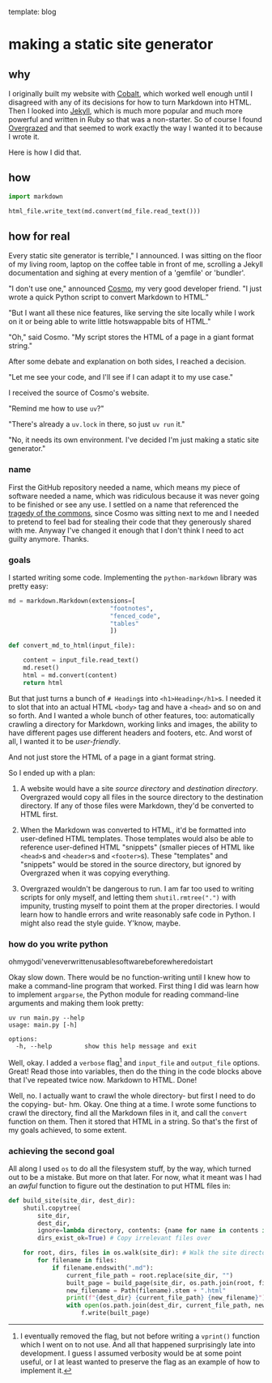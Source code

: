 template: blog

# making a static site generator

## why
I originally built my website with [Cobalt](https://cobalt-org.github.io/), which worked well enough until I disagreed with any of its decisions for how to turn Markdown into HTML. Then I looked into [Jekyll](https://jekyllrb.com/), which is much more popular and much more powerful and written in Ruby so that was a non-starter. So of course I found [Overgrazed](https://github.com/sialiaaaaa/overgrazed/) and that seemed to work exactly the way I wanted it to because I wrote it.

Here is how I did that.

## how
```python
import markdown

html_file.write_text(md.convert(md_file.read_text()))
```

## how for real
Every static site generator is terrible," I announced. I was sitting on the floor of my living room, laptop on the coffee table in front of me, scrolling a Jekyll documentation and sighing at every mention of a 'gemfile' or 'bundler'.

"I don't use one," announced [Cosmo](https://cosmo.tardis.ac), my very good developer friend. "I just wrote a quick Python script to convert Markdown to HTML."

"But I want all these nice features, like serving the site locally while I work on it or being able to write little hotswappable bits of HTML."

"Oh," said Cosmo. "My script stores the HTML of a page in a giant format string."

After some debate and explanation on both sides, I reached a decision.

"Let me see your code, and I'll see if I can adapt it to my use case."

I received the source of Cosmo's website.

"Remind me how to use `uv`?"

"There's already a `uv.lock` in there, so just `uv run` it."

"No, it needs its own environment. I've decided I'm just making a static site generator."

### name
First the GitHub repository needed a name, which means my piece of software needed a name, which was ridiculous because it was never going to be finished or see any use. I settled on a name that referenced the [tragedy of the commons](https://en.wikipedia.org/wiki/Tragedy_of_the_commons), since Cosmo was sitting next to me and I needed to pretend to feel bad for stealing their code that they generously shared with me. Anyway I've changed it enough that I don't think I need to act guilty anymore. Thanks.

### goals
I started writing some code. Implementing the `python-markdown` library was pretty easy:

```python
md = markdown.Markdown(extensions=[
                            "footnotes",
                            "fenced_code",
                            "tables"
                            ])

def convert_md_to_html(input_file):

    content = input_file.read_text()
    md.reset()
    html = md.convert(content)
    return html
```

But that just turns a bunch of `# Heading`s into `<h1>Heading</h1>`s. I needed it to slot that into an actual HTML `<body>` tag and have a `<head>` and so on and so forth. And I wanted a whole bunch of other features, too: automatically crawling a directory for Markdown, working links and images, the ability to have different pages use different headers and footers, etc. And worst of all, I wanted it to be *user-friendly*.

And not just store the HTML of a page in a giant format string.

So I ended up with a plan:

1. A website would have a site *source directory* and *destination directory*. Overgrazed would copy all files in the source directory to the destination directory. If any of those files were Markdown, they'd be converted to HTML first.

2. When the Markdown was converted to HTML, it'd be formatted into user-defined HTML templates. Those templates would also be able to reference user-defined HTML "snippets" (smaller pieces of HTML like `<head>`s and `<header>`s and `<footer>`s). These "templates" and "snippets" would be stored in the source directory, but ignored by Overgrazed when it was copying everything.

3. Overgrazed wouldn't be dangerous to run. I am far too used to writing scripts for only myself, and letting them `shutil.rmtree(".")` with impunity, trusting myself to point them at the proper directories. I would learn how to handle errors and write reasonably safe code in Python. I might also read the style guide. Y'know, maybe.

### how do you write python
ohmygodi'veneverwrittenusablesoftwarebeforewheredoistart

Okay slow down. There would be no function-writing until I knew how to make a command-line program that worked. First thing I did was learn how to implement `argparse`, the Python module for reading command-line arguments and making them look pretty:

```text
uv run main.py --help
usage: main.py [-h]

options:
  -h, --help         show this help message and exit
```

Well, okay. I added a `verbose` flag[^1] and `input_file` and `output_file` options. Great! Read those into variables, then do the thing in the code blocks above that I've repeated twice now. Markdown to HTML. Done!



Well, no. I actually want to crawl the whole directory- but first I need to do the copying- but- hm. Okay. One thing at a time. I wrote some functions to crawl the directory, find all the Markdown files in it, and call the `convert` function on them. Then it stored that HTML in a string. So that's the first of my goals achieved, to some extent.

### achieving the second goal


All along I used `os` to do all the filesystem stuff, by the way, which turned out to be a mistake. But more on that later. For now, what it meant was I had an *awful* function to figure out the destination to put HTML files in:

```python
def build_site(site_dir, dest_dir):
    shutil.copytree(
        site_dir,
        dest_dir,
        ignore=lambda directory, contents: {name for name in contents if is_ignored_filename(name)}.union({name for name in contents if name.endswith('.md') or name.startswith('_')}),
        dirs_exist_ok=True) # Copy irrelevant files over

    for root, dirs, files in os.walk(site_dir): # Walk the site directory searching for Markdown files
        for filename in files:
            if filename.endswith(".md"):
                current_file_path = root.replace(site_dir, "")
                built_page = build_page(site_dir, os.path.join(root, filename)) # Build the Markdown files into pages
                new_filename = Path(filename).stem + ".html"
                print(f"{dest_dir} {current_file_path} {new_filename}")
                with open(os.path.join(dest_dir, current_file_path, new_filename), "w") as f: # Write the built pages into the same location at the destination
                    f.write(built_page)
```


[^1]: I eventually removed the flag, but not before writing a `vprint()` function which I went on to not use. And all that happened surprisingly late into development. I guess I assumed verbosity would be at some point useful, or I at least wanted to preserve the flag as an example of how to implement it.
